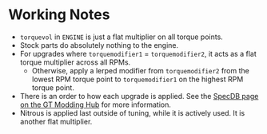 # Working Notes

- `torquevol` in `ENGINE` is just a flat multiplier on all torque points.
- Stock parts do absolutely nothing to the engine.
- For upgrades where `torquemodifier1` = `torquemodifier2`, it acts as a flat torque multiplier across all RPMs.
  - Otherwise, apply a lerped modifier from `torquemodifier2` from the lowest RPM torque point to `torquemodifier1` on the highest RPM torque point.
- There is an order to how each upgrade is applied. See the [SpecDB page on the GT Modding Hub](https://nenkai.github.io/gt-modding-hub/concepts/specdb/#torque-modifiers) for more information.
- Nitrous is applied last outside of tuning, while it is actively used. It is another flat multiplier.
